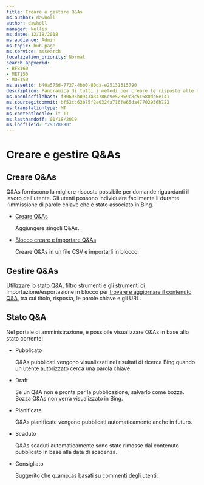 ```yaml
---
title: Creare e gestire Q&As
ms.author: dawholl
author: dawholl
manager: kellis
ms.date: 12/18/2018
ms.audience: Admin
ms.topic: hub-page
ms.service: mssearch
localization_priority: Normal
search.appverid:
- BFB160
- MET150
- MOE150
ms.assetid: b40a575d-7727-4bb0-80da-e25131315790
description: Panoramica di tutti i metodi per creare le risposte alle domande più frequenti nel portale di amministrazione di ricerca Microsoft
ms.openlocfilehash: f30693b0943a34786c9e52859c8c5c680dc6e141
ms.sourcegitcommit: bf52cc63b75f2e0324a716fe65da47702956b722
ms.translationtype: MT
ms.contentlocale: it-IT
ms.lasthandoff: 01/18/2019
ms.locfileid: "29378890"
---
```

# <a name="create-and-manage-qas"></a>Creare e gestire Q&As

## <a name="create-qas"></a>Creare Q&As

Q&As forniscono la migliore risposta possibile per domande riguardanti il lavoro dell'utente. Gli utenti possono individuare facilmente li durante l'immissione di parole chiave che è stato associato in Bing.
  
- [Creare Q&As](create-qas.md)
    
    Aggiungere singoli Q&As.
    
- [Blocco creare e importare Q&As](bulk-create-qas.md)
    
    Creare Q&As in un file CSV e importarli in blocco.
    
## <a name="manage-qas"></a>Gestire Q&As

Utilizzare lo stato Q&A, filtro strumenti e gli strumenti di importazione/esportazione in blocco per [trovare e aggiornare il contenuto Q&A](manage-qas.md), tra cui titolo, risposta, le parole chiave e gli URL.
  
## <a name="qa-status"></a>Stato Q&A

Nel portale di amministrazione, è possibile visualizzare Q&As in base allo stato corrente:
  
- Pubblicato
    
    Q&As pubblicati vengono visualizzati nei risultati di ricerca Bing quando un utente autorizzato cerca una parola chiave.
    
- Draft 
    
    Se un Q&A non è pronta per la pubblicazione, salvarlo come bozza. Bozza Q&As non verrà visualizzato in Bing.
    
- Pianificate
    
    Q&As pianificate vengono pubblicati automaticamente anche in futuro.
    
- Scaduto
    
    Q&As scaduti automaticamente sono state rimosse dal contenuto pubblicato in base alla data di scadenza.
    
- Consigliato
    
    Suggerito che q_amp_as basati su commenti degli utenti.

  

